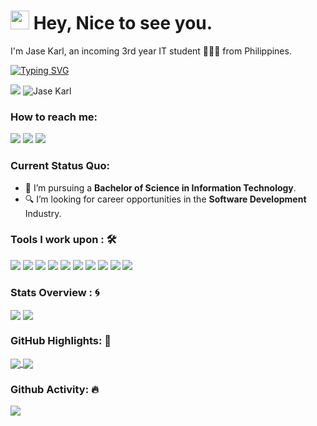 <h1><img src="https://slackmojis.com/emojis/3643-cool-doge/" width="30"/> Hey, Nice to see you.</h1>

I'm Jase Karl, an incoming 3rd year IT student 👨🏻‍💻 from Philippines. 

[![Typing SVG](https://readme-typing-svg.herokuapp.com?color=%2349F707&lines=I'm+Jase+Karl%C3%B1as%2C+21+years+old;a+student+who's+driven+by+curiosity+and+passion+for+tech)](https://git.io/typing-svg)

[![](https://img.shields.io/badge/Gmail-jasekarlzerrudo@gmail.com-red)](mailto:jasekarlzerrudo@gmail.com)
 <img src="https://komarev.com/ghpvc/?username=your-github-nuebejase&style=flat-square" alt="Jase Karl" /> 

### How to reach me: 
<a href="mailto: jasekarlzerrudo@gmail.com">
<img src="https://img.shields.io/badge/-jasekarlzerrudo%40gmail.com-7B83EB?&style=for-the-badge&logo=Microsoft-outlook&logoColor=white" ></a>  <a  href="https://www.instagram.com/nuebejase/">   <img src="https://img.shields.io/badge/@nuebejase-%23E4405F.svg?&style=for-the-badge&logo=instagram&logoColor=white"></a></a> <a href="https://x.com/nuebejase">
  <img src="https://img.shields.io/badge/@nuebejase-1DA1F2.svg?&style=for-the-badge&logo=x&logoColor=white">
</a>


### Current Status Quo:

- 💼 I’m pursuing a <strong>Bachelor of Science in Information Technology</strong>.
- 🔍 I’m looking for career opportunities in the <strong>Software Development</strong> Industry.


### Tools I work upon : 🛠

<img src="https://img.shields.io/badge/html5-%23E34F26.svg?style=for-the-badge&logo=html5&logoColor=white">   <img src="https://img.shields.io/badge/javascript%20-%23323330.svg?&style=for-the-badge&logo=javascript&logoColor=%23F7DF1E"> <img src="https://img.shields.io/badge/PHP%20-%23777BB4.svg?&style=for-the-badge&logo=php&logoColor=white">   <img src="https://img.shields.io/badge/react-%2320232a.svg?style=for-the-badge&logo=react&logoColor=%2361DAFB"> <img src="https://img.shields.io/badge/node.js%20-%23008CC1.svg?&style=for-the-badge&logo=node.js&logoColor=white"> <img src="https://img.shields.io/badge/mongodb%20-%2347A248svg?&style=for-the-badge&logo=mongodb&logoColor=white"> <img src="https://img.shields.io/badge/git%20-%23F05032.svg?&style=for-the-badge&logo=git&logoColor=white"/> <img src="http://img.shields.io/badge/-VS%20Code-000000?style=for-the-badge&logo=Visual-studio-code&logoColor=blue"> <img src="https://img.shields.io/badge/Canva-%2300C4CC.svg?style=for-the-badge&logo=Canva&logoColor=white"> <img src="https://img.shields.io/badge/figma-%23F24E1E.svg?style=for-the-badge&logo=figma&logoColor=white"> 

### Stats Overview : :cyclone:
<img align="center" src="https://github-readme-stats.vercel.app/api?username=nuebejase&show_icons=true&count_private=true&hide=stars&include_all_commits=false&theme=material-palenight" />
<img align="center" src="https://github-profile-trophy.vercel.app/?username=nuebejase&theme=dracula&no-bg=true&row=1"/>


### GitHub Highlights: :blossom:
<a href="">
  <img align="center" src="https://github-readme-stats.vercel.app/api/top-langs/?username=nuebejase&langs_count=8&layout=compact&theme=material-palenight&hide=html,Tcl" />
</a>
<a href="">
  <img align="center" src="https://github-readme-streak-stats.herokuapp.com/?user=nuebejase&theme=material-palenight"/>
</a>

### Github Activity: 🔥 
<img align="center" src="https://activity-graph.herokuapp.com/graph?username=nuebejase&theme=dracula&color=B994E6&bg_color=2B2D3D" />


